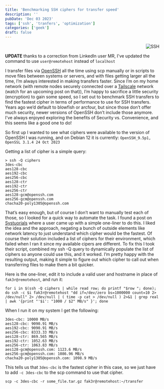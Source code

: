 ```yaml
---
title: 'Benchmarking SSH ciphers for transfer speed'
description: ''
pubDate: 'Dec 03 2023'
tags: ['ssh', 'tranfers', 'optimization']
categories: ['geek'] 
draft: false
---
```

<div align="right"><img src="/2023/ssh.jpg" alt="SSH"></div>

<b>UPDATE</b> thanks to a correction from LinkedIn user MR, I've updated the command to use `user@remotehost` instead of `localhost`

I transfer files via [OpenSSH](https://www.openssh.com/) all the time using scp manually or in scripts to move files between systems or servers, and with files getting larger all the time, I’m always interested in making transfers faster. Since I’m on my home network (with remote nodes securely connected over a [Tailscale](https://tailscale.com/) network (watch for an upcoming post on that)), I’m happy to sacrifice a little security (encryption) to gain some speed, so I set out to benchmark SSH transfers to find the fastest cipher in terms of performance to use for SSH transfers. Years ago we’d default to blowfish or arcfour, but since those don’t offer much security, newer versions of OpenSSH don’t include those anymore. I've always enjoyed exploring the benefits of Security vs. Convenience, and this seems like a good one to do!

So first up I wanted to see what ciphers were available to the version of OpenSSH I was running, and on Debian 12 it is currently: `OpenSSH_9.5p1, OpenSSL 3.1.4 24 Oct 2023`

Getting a list of cipher is a simple query:

```
> ssh -Q ciphers
3des-cbc
aes128-cbc
aes192-cbc
aes256-cbc
aes128-ctr
aes192-ctr
aes256-ctr
aes128-gcm@openssh.com
aes256-gcm@openssh.com
chacha20-poly1305@openssh.com
```

That’s easy enough, but of course I don’t want to manually test each of those, so I looked for a quick way to automate the task. I found a post on [Systuorials](https://www.systutorials.com/improving-sshscp-performance-by-choosing-ciphers/#comment-28725) where a user came up with a simple one-liner to do this. I liked the idea and the approach, negating a bunch of outside elements like network latency to just understand which cipher would be the fastest. Of course their solution included a list of ciphers for their environment, which failed when I ran it since my available cipers are different. To fix this I took their script, combined my ssh -Q query to dynamically populate the list of ciphers so anyone could use this, and it worked. I’m pretty happy with the resulting output, making it simple to figure out which cipher to call out when transferring files to make them a bit quicker.

Here is the one-liner, edit it to include a valid user and hostname in place of `fak3r@remotehost`, and run it:

```
for i in $(ssh -Q ciphers | while read row; do printf "$row "; done); do ssh -c $i fak3r@remotehost "dd if=/dev/zero bs=1000000 count=10 2> /dev/null" 2> /dev/null | ( time -p cat > /dev/null ) 2>&1 | grep real | awk '{print "'$i': "1000 / $2" MB/s" }'; done
```

When I run it on my system I get the following:

```
3des-cbc: 10000 MB/s
aes128-cbc: 9090.91 MB/s
aes192-cbc: 9090.91 MB/s
aes256-cbc: 8333.33 MB/s
aes128-ctr: 869.565 MB/s
aes192-ctr: 1052.63 MB/s
aes256-ctr: 1063.83 MB/s
aes128-gcm@openssh.com: 1123.6 MB/s
aes256-gcm@openssh.com: 1086.96 MB/s
chacha20-poly1305@openssh.com: 1098.9 MB/s
```

This tells us that `3des-cbc` is the fastest cipher in this case, so we just have to add `-c 3des-cbc` to the scp command to use that cipher.

```
scp -c 3des-cbc -r some_file.tar.gz fak3r@remotehost:~/transfer
```
